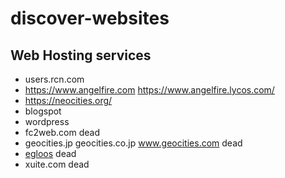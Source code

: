 # discover-websites
## Web Hosting services
* users.rcn.com
* https://www.angelfire.com https://www.angelfire.lycos.com/
* https://neocities.org/
* blogspot
* wordpress
* fc2web.com dead
* geocities.jp geocities.co.jp www.geocities.com dead
* [egloos](https://web.archive.org/web/20230228193859/http://egloos.com/) dead
* xuite.com dead
